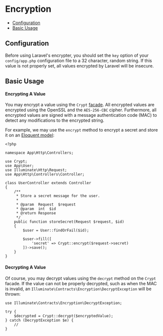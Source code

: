 # Encryption

- [Configuration](#configuration)
- [Basic Usage](#basic-usage)

<a name="configuration"></a>
## Configuration

Before using Laravel's encrypter, you should set the `key` option of your `config/app.php` configuration file to a 32 character, random string. If this value is not properly set, all values encrypted by Laravel will be insecure.

<a name="basic-usage"></a>
## Basic Usage

#### Encrypting A Value

You may encrypt a value using the `Crypt` [facade](/docs/{{version}}/facades). All encrypted values are encrypted using the OpenSSL and the `AES-256-CBC` cipher. Furthermore, all encrypted values are signed with a message authentication code (MAC) to detect any modifications to the encrypted string.

For example, we may use the `encrypt` method to encrypt a secret and store it on an [Eloquent model](/docs/{{version}}/eloquent):

	<?php

	namespace App\Http\Controllers;

	use Crypt;
	use App\User;
	use Illuminate\Http\Request;
	use App\Http\Controllers\Controller;

	class UserController extends Controller
	{
		/**
		 * Store a secret message for the user.
		 *
		 * @param  Request  $request
		 * @param  int  $id
		 * @return Response
		 */
		public function storeSecret(Request $request, $id)
		{
			$user = User::findOrFail($id);

			$user->fill([
				'secret' => Crypt::encrypt($request->secret)
			])->save();
		}
	}

#### Decrypting A Value

Of course, you may decrypt values using the `decrypt` method on the `Crypt` facade. If the value can not be properly decrypted, such as when the MAC is invalid, an `Illuminate\Contracts\Encryption\DecryptException` will be thrown:

	use Illuminate\Contracts\Encryption\DecryptException;

	try {
		$decrypted = Crypt::decrypt($encryptedValue);
	} catch (DecryptException $e) {
		//
	}
